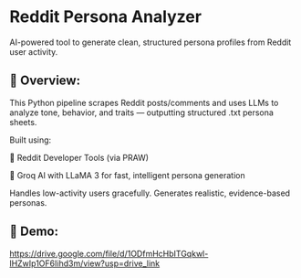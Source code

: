 # Reddit Persona Analyzer

AI-powered tool to generate clean, structured persona profiles from Reddit user activity.

## 🚀 Overview:

This Python pipeline scrapes Reddit posts/comments and uses LLMs to analyze tone, behavior, and traits — outputting structured .txt persona sheets.

Built using:

🔧 Reddit Developer Tools (via PRAW)

🧠 Groq AI with LLaMA 3 for fast, intelligent persona generation

Handles low-activity users gracefully.
Generates realistic, evidence-based personas.

## 🎥 Demo:
https://drive.google.com/file/d/1ODfmHcHbITGqkwl-lHZwIp1OF6Iihd3m/view?usp=drive_link

